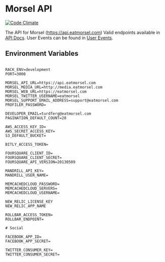 Morsel API
==========


[![Code Climate](https://codeclimate.com/repos/52b35105f3ea0062e700353a/badges/ff8fda8c47176e04cee8/gpa.png)](https://codeclimate.com/repos/52b35105f3ea0062e700353a/feed)

The API for Morsel (https://api.eatmorsel.com)
Valid endpoints available in [API Docs](doc/API-Docs.md).
User Events can be found in [User Events](doc/User-Events.md).

## Environment Variables

```

RACK_ENV=development
PORT=3000

MORSEL_API_URL=https://api.eatmorsel.com
MORSEL_MEDIA_URL=http://media.eatmorsel.com
MORSEL_WEB_URL=https://eatmorsel.com
MORSEL_TWITTER_USERNAME=eatmorsel
MORSEL_SUPPORT_EMAIL_ADDRESS=support@eatmorsel.com
PROFILER_PASSWORD=

DEVELOPER_EMAIL=turdferg@eatmorsel.com
PAGINATION_DEFAULT_COUNT=20

AWS_ACCESS_KEY_ID=
AWS_SECRET_ACCESS_KEY=
S3_DEFAULT_BUCKET=

BITLY_ACCESS_TOKEN=

FOURSQUARE_CLIENT_ID=
FOURSQUARE_CLIENT_SECRET=
FOURSQUARE_API_VERSION=20130509

MANDRILL_API_KEY=
MANDRILL_USER_NAME=

MEMCACHEDCLOUD_PASSWORD=
MEMCACHEDCLOUD_SERVERS=
MEMCACHEDCLOUD_USERNAME=

NEW_RELIC_LICENSE_KEY
NEW_RELIC_APP_NAME

ROLLBAR_ACCESS_TOKEN=
ROLLBAR_ENDPOINT=

# Social

FACEBOOK_APP_ID=
FACEBOOK_APP_SECRET=

TWITTER_CONSUMER_KEY=
TWITTER_CONSUMER_SECRET=
```
